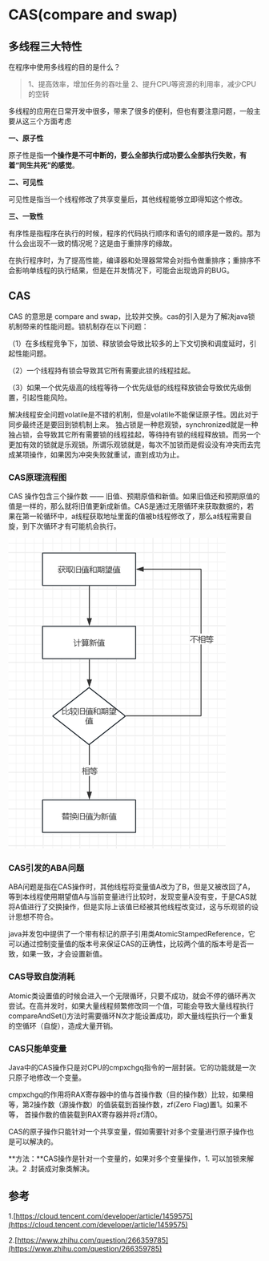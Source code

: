 # CAS(compare and swap)

## 多线程三大特性

在程序中使用多线程的目的是什么？

> 1、提高效率，增加任务的吞吐量
> 2、提升CPU等资源的利用率，减少CPU的空转

多线程的应用在日常开发中很多，带来了很多的便利，但也有要注意问题，一般主要从这三个方面考虑

**一、原子性**

原子性是指**一个操作是不可中断的，要么全部执行成功要么全部执行失败，有着“同生共死”的感觉**。

**二、可见性**

可见性是指当一个线程修改了共享变量后，其他线程能够立即得知这个修改。

**三、一致性**

有序性是指程序在执行的时候，程序的代码执行顺序和语句的顺序是一致的。那为什么会出现不一致的情况呢？这是由于重排序的缘故。

在执行程序时，为了提高性能，编译器和处理器常常会对指令做重排序；重排序不会影响单线程的执行结果，但是在并发情况下，可能会出现诡异的BUG。

## CAS

CAS 的意思是 compare and swap，比较并交换。cas的引入是为了解决java锁机制带来的性能问题。锁机制存在以下问题：

（1）在多线程竞争下，加锁、释放锁会导致比较多的上下文切换和调度延时，引起性能问题。

（2）一个线程持有锁会导致其它所有需要此锁的线程挂起。

（3）如果一个优先级高的线程等待一个优先级低的线程释放锁会导致优先级倒置，引起性能风险。

解决线程安全问题volatile是不错的机制，但是volatile不能保证原子性。因此对于同步最终还是要回到锁机制上来。 独占锁是一种悲观锁，synchronized就是一种独占锁，会导致其它所有需要锁的线程挂起，等待持有锁的线程释放锁。而另一个更加有效的锁就是乐观锁。所谓乐观锁就是，每次不加锁而是假设没有冲突而去完成某项操作，如果因为冲突失败就重试，直到成功为止。



### CAS原理流程图

CAS 操作包含三个操作数 —— 旧值、预期原值和新值。如果旧值还和预期原值的值是一样的，那么就将旧值更新成新值。CAS是通过无限循环来获取数据的，若果在第一轮循环中，a线程获取地址里面的值被b线程修改了，那么a线程需要自旋，到下次循环才有可能机会执行。



![image-20231024201630394](https://raw.githubusercontent.com/DecZeroTwo/blogimage/main/images/202310242016439.png)



### CAS引发的ABA问题

ABA问题是指在CAS操作时，其他线程将变量值A改为了B，但是又被改回了A，等到本线程使用期望值A与当前变量进行比较时，发现变量A没有变，于是CAS就将A值进行了交换操作，但是实际上该值已经被其他线程改变过，这与乐观锁的设计思想不符合。

java并发包中提供了一个带有标记的原子引用类AtomicStampedReference，它可以通过控制变量值的版本号来保证CAS的正确性，比较两个值的版本号是否一致，如果一致，才会设置新值。

### CAS导致自旋消耗

Atomic类设置值的时候会进入一个无限循环，只要不成功，就会不停的循环再次尝试。在高并发时，如果大量线程频繁修改同一个值，可能会导致大量线程执行compareAndSet()方法时需要循环N次才能设置成功，即大量线程执行一个重复的空循环（自旋），造成大量开销。



### CAS只能单变量

Java中的CAS操作只是对CPU的cmpxchgq指令的一层封装。它的功能就是一次只原子地修改一个变量。

cmpxchgq的作用将RAX寄存器中的值与首操作数（目的操作数）比较，如果相等，第2操作数（源操作数）的值装载到首操作数，zf(Zero Flag)置1。如果不等， 首操作数的值装载到RAX寄存器并将zf清0。

CAS的原子操作只能针对一个共享变量，假如需要针对多个变量进行原子操作也是可以解决的。

**方法：**CAS操作是针对一个变量的，如果对多个变量操作，1. 可以加锁来解决。2 .封装成对象类解决。



## 参考

1.[https://cloud.tencent.com/developer/article/1459575](https://cloud.tencent.com/developer/article/1459575)

2.[https://www.zhihu.com/question/266359785](https://www.zhihu.com/question/266359785)
